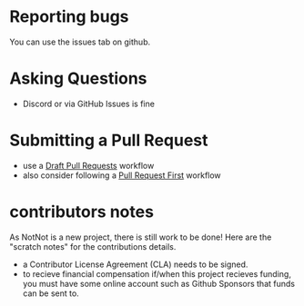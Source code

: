 # Reporting bugs

You can use the issues tab on github.


# Asking Questions

- Discord or via GitHub Issues is fine

# Submitting a Pull Request

- use a [Draft Pull Requests](https://github.blog/2019-02-14-introducing-draft-pull-requests/) workflow
- also consider following a [Pull Request First](https://carlosperez.medium.com/pull-request-first-f6bb667a9b6) workflow










# contributors notes
As NotNot is a new project, there is still work to be done!   Here are the "scratch notes" for the contributions details.


- a Contributor License Agreement (CLA) needs to be signed.
- to recieve financial compensation if/when this project recieves funding, you must have some online account such as Github Sponsors that funds can be sent to.


